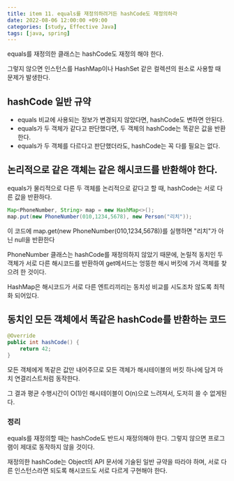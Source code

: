 ```yaml
---
title: item 11. equals를 재정의하려거든 hashCode도 재정의하라
date: 2022-08-06 12:00:00 +09:00
categories: [study, Effective Java]
tags: [java, spring]     
---
```


equals를 재정의한 클래스는 hashCode도 재정의 해야 한다.

그렇지 않으면 인스턴스를 HashMap이나 HashSet 같은 컬렉션의 원소로 사용할 때 문제가 발생한다.

## hashCode 일반 규약

- equals 비교에 사용되는 정보가 변경되지 않았다면, hashCode도 변하면 안된다.
- equals가 두 객체가 같다고 판단했다면, 두 객체의 hashCode는 똑같은 값을 반환한다.
- equals가 두 객체를 다르다고 판단했더라도, hashCode는 꼭 다를 필요는 없다.

## 논리적으로 같은 객체는 같은 해시코드를 반환해야 한다.

equals가 물리적으로 다른 두 객체를 논리적으로 같다고 할 때, hashCode는 서로 다른 값을 반환하다.

```java
Map<PhoneNumber, String> map = new HashMap<>();
map.put(new PhoneNumber(010,1234,5678), new Person("리치"));
```

이 코드에 map.get(new PhoneNumber(010,1234,5678))를 실행하면 "리치"가 아닌 null을 반환한다

PhoneNumber 클래스는 hashCode를 재정의하지 않았기 때문에, 논릴적 동치인 두 객체가 서로 다른 해시코드를 반환하여 get메서드는 엉뚱한 해시 버킷에 가서 객체를 찾으려 한 것이다.

HashMap은 해시코드가 서로 다른 엔트리끼리는 동치성 비교를 시도조차 않도록 최적화 되어있다.

## 동치인 모든 객체에서 똑같은 hashCode를 반환하는 코드

```java
@Override
public int hashCode() {
	return 42;
}
```
모든 객체에게 똑같은 값만 내어주므로 모든 객체가 해시테이블의 버킷 하나에 담겨 마치 연결리스트처럼 동작한다.

그 결과 평균 수행시간이 O(1)인 해시테이블이 O(n)으로 느려져서, 도저히 쓸 수 없게된다.

### 정리
equals를 재정의할 때는 hashCode도 반드시 재정의해야 한다. 그렇지 않으면 프로그램이 제대로 동작하지 않을 것이다.

재정의한 hashCode는 Object의 API 문서에 기술된 일반 규약을 따라야 하며, 서로 다른 인스턴스라면 되도록 해시코드도 서로 다르게 구현해야 한다.

